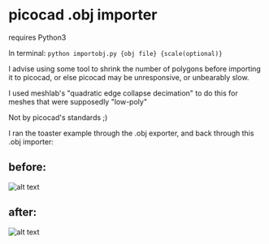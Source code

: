 # picocad .obj importer
requires Python3

In terminal:
`python importobj.py {obj file} {scale(optional)}`

I advise using some tool to shrink the number of polygons before importing it to picocad, or else picocad may be unresponsive, or unbearably slow.

I used meshlab's "quadratic edge collapse decimation" to do this for meshes that were supposedly "low-poly"

Not by picocad's standards ;)

I ran the toaster example through the .obj exporter, and back through this .obj importer:


## before:  
![alt text](https://github.com/Zinc-OS/picocad_.obj_importer/blob/main/files/picocad_4.gif)  
## after:  
![alt text](https://github.com/Zinc-OS/picocad_.obj_importer/blob/main/files/picocad_3.gif)  
